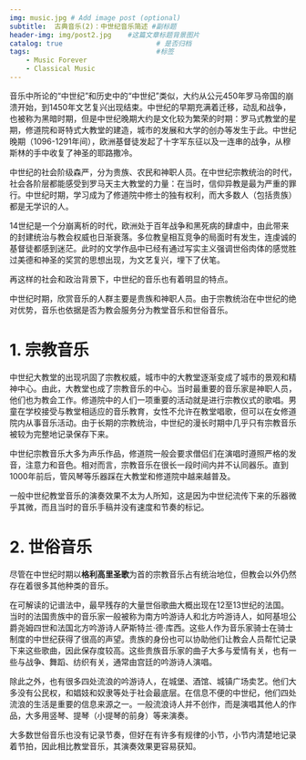 ```yaml
---
img: music.jpg # Add image post (optional)
subtitle:  古典音乐(2)：中世纪音乐简述 #副标题
header-img: img/post2.jpg    #这篇文章标题背景图片
catalog: true                       # 是否归档
tags:                               #标签
    - Music Forever
    - Classical Music
---
```



音乐中所论的“中世纪”和历史中的“中世纪”类似，大约从公元450年罗马帝国的崩溃开始，到1450年文艺复兴出现结束。中世纪的早期充满着迁移，动乱和战争，也被称为黑暗时期，但是中世纪晚期大约是文化较为繁荣的时期：罗马式教堂的星期，修道院和哥特式大教堂的建造，城市的发展和大学的创办等发生于此。中世纪晚期（1096-1291年间），欧洲基督徒发起了十字军东征以及一连串的战争，从穆斯林的手中收复了神圣的耶路撒冷。

中世纪的社会阶级森严，分为贵族、农民和神职人员。在中世纪宗教统治的时代，社会各阶层都能感受到罗马天主大教堂的力量：在当时，信仰异教是最为严重的罪行。中世纪时期，学习成为了修道院中修士的独有权利，而大多数人（包括贵族）都是无学识的人。

14世纪是一个分崩离析的时代，欧洲处于百年战争和黑死病的肆虐中，由此带来的封建统治与教会权威也日渐衰落。多位教皇相互竞争的局面时有发生，连虔诚的基督徒都感到迷茫。此时的文学作品中已经有通过写实主义强调世俗肉体的感觉胜过美德和神圣的奖赏的思想出现，为文艺复兴，埋下了伏笔。

再这样的社会和政治背景下，中世纪的音乐也有着明显的特点。

中世纪时期，欣赏音乐的人群主要是贵族和神职人员。由于宗教统治在中世纪的绝对优势，音乐也依据是否为教会服务分为教堂音乐和世俗音乐。


# 1. 宗教音乐

中世纪大教堂的出现巩固了宗教权威，城市中的大教堂逐渐变成了城市的景观和精神中心。由此，大教堂也成了宗教音乐的中心。当时最重要的音乐家是神职人员，他们也为教会工作。修道院中的人们一项重要的活动就是进行宗教仪式的歌唱。男童在学校接受与教堂相适应的音乐教育，女性不允许在教堂唱歌，但可以在女修道院内从事音乐活动。由于长期的宗教统治，中世纪的漫长时期中几乎只有宗教音乐被较为完整地记录保存下来。

中世纪宗教音乐大多为声乐作品，修道院一般会要求僧侣们在演唱时遵照严格的发音，注意力和音色。相对而言，宗教音乐在很长一段时间内并不认同器乐。直到1000年前后，管风琴等乐器踩在大教堂和修道院中越来越普及。

一般中世纪教堂音乐的演奏效果不太为人所知，这是因为中世纪流传下来的乐器微乎其微，而且当时的音乐手稿并没有速度和节奏的标记。

# 2. 世俗音乐

尽管在中世纪时期以**格利高里圣歌**为首的宗教音乐占有统治地位，但教会以外仍然存在着很多其他种类的音乐。

在可解读的记谱法中，最早残存的大量世俗歌曲大概出现在12至13世纪的法国。当时的法国贵族中的音乐家一般被称为南方吟游诗人和北方吟游诗人，如阿基坦公爵尧姆四世和法国北方吟游诗人萨斯特兰·德·库西。这些人作为音乐家骑士在骑士制度的中世纪获得了很高的声望。贵族的身份也可以协助他们让教会人员帮忙记录下来这些歌曲，因此保存度较高。这些贵族音乐家的曲子大多与爱情有关，也有一些与战争、舞蹈、纺织有关，通常由宫廷的吟游诗人演唱。

除此之外，也有很多四处流浪的吟游诗人，在城堡、酒馆、城镇广场卖艺。他们大多没有公民权，和娼妓和奴隶等处于社会最底层。在信息不便的中世纪，他们四处流浪的生活是重要的信息来源之一。一般流浪诗人并不创作，而是演唱其他人的作品，大多用竖琴、提琴（小提琴的前身）等来演奏。

大多数世俗音乐也没有记录节奏，但好在有许多有规律的小节，小节内清楚地记录着节拍，因此相比教堂音乐，其演奏效果更容易获知。








